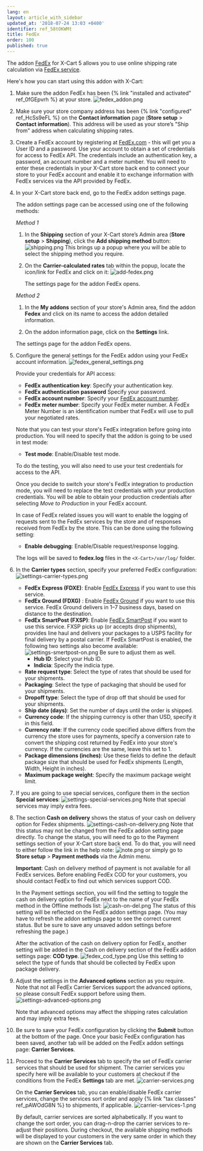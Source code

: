 ```yaml
---
lang: en
layout: article_with_sidebar
updated_at: '2018-07-24 13:03 +0400'
identifier: ref_58tOKWMt
title: FedEx
order: 100
published: true
---
```

The addon [FedEx](https://market.x-cart.com/addons/fedex.html "FedEx") for X-Cart 5 allows you to use online shipping rate calculation via [FedEx service](https://www.fedex.com/en-us/home.html "FedEx").

Here's how you can start using this addon with X-Cart:

1. Make sure the addon FedEx has been {% link "installed and activated" ref_0fGEpvrh %} at your store.
   ![fedex_addon.png]({{site.baseurl}}/attachments/ref_58tOKWMt/fedex_addon.png)

2. Make sure your store company address has been {% link "configured" ref_HcSs9eFL %} on the **Contact information** page (**Store setup** > **Contact information**). This address will be used as your store’s "Ship from" address when calculating shipping rates.  

3. Create a FedEx account by registering at [FedEx.com](https://www.fedex.com/en-us/home.html "FedEx") - this will get you a User ID and a password. Use your account to obtain a set of credentials for access to FedEx API. The credentials include an authentication key, a password, an account number and a meter number. You will need to enter these credentials in your X-Cart store back end to connect your store to your FedEx account and enable it to exchange information with FedEx services via the API provided by FedEx. 

4. In your X-Cart store back end, go to the FedEx addon settings page. 

   The addon settings page can be accessed using one of the following methods:

   _Method 1_

   1. In the **Shipping** section of your X-Cart store’s Admin area (**Store setup** > **Shipping**), click the **Add shipping method** button:
      ![shipping.png]({{site.baseurl}}/attachments/ref_whrpZnV3/shipping.png)
      This brings up a popup where you will be able to select the shipping method you require.

   2. On the **Carrier-calculated rates** tab within the popup, locate the icon/link for FedEx and click on it:
      ![add-fedex.png]({{site.baseurl}}/attachments/ref_58tOKWMt/add-fedex.png)
  
      The settings page for the addon FedEx opens.

   _Method 2_

   1. In the **My addons** section of your store's Admin area, find the addon **Fedex** and click on its name to access the addon detailed information.
   
   2. On the addon information page, click on the **Settings** link.

     The settings page for the addon FedEx opens.

5. Configure the general settings for the FedEx addon using your FedEx account information.
   ![fedex_general_settings.png]({{site.baseurl}}/attachments/ref_58tOKWMt/fedex_general_settings.png)
   
   Provide your credentials for API access:

   *   **FedEx authentication key**: Specify your authentication key.
   *   **FedEx authentication password** Specify your password.
   *   **FedEx account number**: Specify your [FedEx account number](http://www.fedex.com/fsm/help/html/us/faq.html#faq002 "FedEx"). 
   *   **FedEx meter number**: Specify your FedEx meter number. A FedEx Meter Number is an identification number that FedEx will use to pull your negotiated rates. 
   
   Note that you can test your store's FedEx integration before going into production. You will need to specify that the addon is going to be used in test mode:
   
   *   **Test mode**: Enable/Disable test mode.
   
   To do the testing, you will also need to use your test credentials for access to the API.
   
   Once you decide to switch your store's FedEx integration to production mode, you will need to replace the test credentials with your production credentials. You will be able to obtain your production credentials after selecting _Move to Production_ in your FedEx account.
   
   In case of FedEx related issues you will want to enable the logging of requests sent to the FedEx services by the store and of responses received from FedEx by the store. This can be done using the following setting:
  
   *   **Enable debugging**: Enable/Disable request/response logging. 
   
   The logs will be saved to **fedex.log** files in the `<X-Cart>/var/log/` folder.
 
6. In the **Carrier types** section, specify your preferred FedEx configuration:
   ![settings-carrier-types.png]({{site.baseurl}}/attachments/ref_58tOKWMt/settings-carrier-types.png)

   *   **FedEx Express (FDXE)**: Enable [FedEx Express](http://www.fedex.com/us/fedex/shippingservices/express.html "FedEx") if you want to use this service.
   *   **FedEx Ground (FDXG)** : Enable [FedEx Ground](https://www.fedex.com/en-us/shipping/ground.html "FedEx") if you want to use this service. FedEx Ground delivers in 1–7 business days, based on distance to the destination.
   *   **FedEx SmartPost (FXSP)**: Enable [FedEx SmartPost](https://www.fedex.com/en-us/shipping/fedex-smartpost.html "FedEx") if you want to use this service. FXSP picks up (or accepts drop shipments), provides line haul and delivers your packages to a USPS facility for final delivery by a postal carrier. 
       If FedEx SmartPost is enabled, the following two settings also become available:
       ![settings-smertpost-on.png]({{site.baseurl}}/attachments/ref_58tOKWMt/settings-smertpost-on.png)
       Be sure to adjust them as well.
       * **Hub ID**: Select your Hub ID.
       * **Indicia**: Specify the indicia type. 
   *   **Rate request type**: Select the type of rates that should be used for your shipments.
   *   **Packaging**: Select the type of packaging that should be used for your shipments.
   *   **Dropoff type**: Select the type of drop off that should be used for your shipments.
   *   **Ship date (days)**: Set the number of days until the order is shipped.
   *   **Currency code**: If the shipping currency is other than USD, specify it in this field.
   *   **Currency rate**: If the currency code specified above differs from the currency the store uses for payments, specify a conversion rate to convert the shipping cost returned by FedEx into your store's currency. If the currencies are the same, leave this set to 1.
   *   **Package dimensions (inches)**: Use these fields to define the default package size that should be used for FedEx shipments (Length, Width, Height in inches).
   *   **Maximum package weight**: Specify the maximum package weight limit.

7. If you are going to use special services, configure them in the section **Special services**:
   ![settings-special-services.png]({{site.baseurl}}/attachments/ref_58tOKWMt/settings-special-services.png)
   Note that special services may imply extra fees.

8. The section **Cash on delivery** shows the status of your cash on delivery option for Fedex shipments.
   ![settings-cash-on-delivery.png]({{site.baseurl}}/attachments/ref_58tOKWMt/settings-cash-on-delivery.png)
   Note that this status may not be changed from the FedEx addon setting page directly. 
   To change the status, you will need to go to the Payment settings section of your X-Cart store back end. To do that, you will need to either follow the link in the help note:
   ![note.png]({{site.baseurl}}/attachments/ref_58tOKWMt/note.png)
   or simply go to **Store setup** > **Payment methods** via the Admin menu.
   
   **Important**: Cash on delivery method of payment is not available for all FedEx services. Before enabling FedEx COD for your customers, you should contact FedEx to find out which services support COD. 
   
   In the Payment settings section, you will find the setting to toggle the cash on delivery option for FedEx next to the name of your FedEx method in the Offline methods list:
   ![cash-on-del.png]({{site.baseurl}}/attachments/ref_58tOKWMt/cash-on-del.png)
   The status of this setting will be reflected on the FedEx addon settings page. (You may have to refresh the addon settings page to see the correct current status. But be sure to save any unsaved addon settings before refreshing the page.)
   
   After the activation of the cash on delivery option for FedEx, another setting will be added in the Cash on delivery section of the FedEx addon settings page: **COD type**. 
   ![fedex_cod_type.png]({{site.baseurl}}/attachments/ref_58tOKWMt/fedex_cod_type.png)
   Use this setting to select the type of funds that should be collected by FedEx upon package delivery.  
   
9. Adjust the settings in the **Advanced options** section as you require. Note that not all FedEx Carrier Services support the advanced options, so please consult FedEx support before using them.
   ![settings-advanced-options.png]({{site.baseurl}}/attachments/ref_58tOKWMt/settings-advanced-options.png)
 
   Note that advanced options may affect the shipping rates calculation and may imply extra fees. 

10. Be sure to save your FedEx configuration by clicking the **Submit** button at the bottom of the page. Once your basic FedEx configuration has been saved, another tab will be added on the FedEx addon settings page: **Carrier Services**. 

11. Proceed to the **Carrier Services** tab to specify the set of FedEx carrier services that should be used for shipment. The carrier services you specify here will be available to your customers at checkout if the conditions from the FedEx **Settings** tab are met.
    ![carrier-services.png]({{site.baseurl}}/attachments/ref_58tOKWMt/carrier-services.png)

    On the **Carrier Services** tab, you can enable/disable FedEx carrier services, change the services sort order and apply {% link "tax classes" ref_pAWOdG8N %} to shipments, if applicable.
    ![carrier-services-1.png]({{site.baseurl}}/attachments/ref_58tOKWMt/carrier-services-1.png)

    By default, carrier services are sorted alphabetically. If you want to change the sort order, you can drag-n-drop the carrier services to re-adjust their positions. During checkout, the available shipping methods will be displayed to your customers in the very same order in which they are shown on the **Carrier Services** tab.
